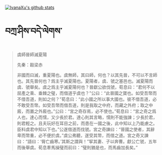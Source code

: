 [![IvanaXu's github stats](https://github-readme-stats.vercel.app/api?username=IvanaXu&show_icons=true&theme=vue-dark)](https://github.com/anuraghazra/github-readme-stats)
# བཀྲ་ཤིས་བདེ་ལེགས་
> 虞師晉師滅夏陽
> 
> 先秦：穀梁赤 
> 
> 非國而曰滅，重夏陽也。虞無師，其曰師，何也？以其先晉，不可以不言師也。其先晉何也？爲主乎滅夏陽也。夏陽者，虞、虢之塞邑也。滅夏陽而虞、虢舉矣。虞之爲主乎滅夏陽何也？晉獻公欲伐虢，荀息曰：“君何不以屈產之乘、垂棘之璧，而借道乎虞也？”公曰：“此晉國之寶也。如受吾幣而不借吾道，則如之何？”荀息曰：“此小國之所以事大國也。彼不借吾道，必不敢受吾幣。如受吾幣而借吾道，則是我取之中府，而藏之外府；取之中廄，而置之外廄也。”公曰：“宮之奇存焉，必不使也。”荀息曰：“宮之奇之爲人也，達心而懦，又少長於君。達心則其言略，懦則不能強諫；少長於君，則君輕之。且夫玩好在耳目之前，而患在一國之後，此中知以上乃能慮之。臣料虞君中知以下也。”公遂借道而伐虢。宮之奇諫曰：“晉國之使者，其辭卑而幣重，必不便於虞。”虞公弗聽，遂受其幣，而借之道。宮之奇又諫曰：“語曰：‘脣亡齒寒。’其斯之謂與！”挈其妻、子以奔曹。獻公亡虢，五年而後舉虞。荀息牽馬操璧而前曰：“璧則猶是也，而馬齒加長矣。”
>